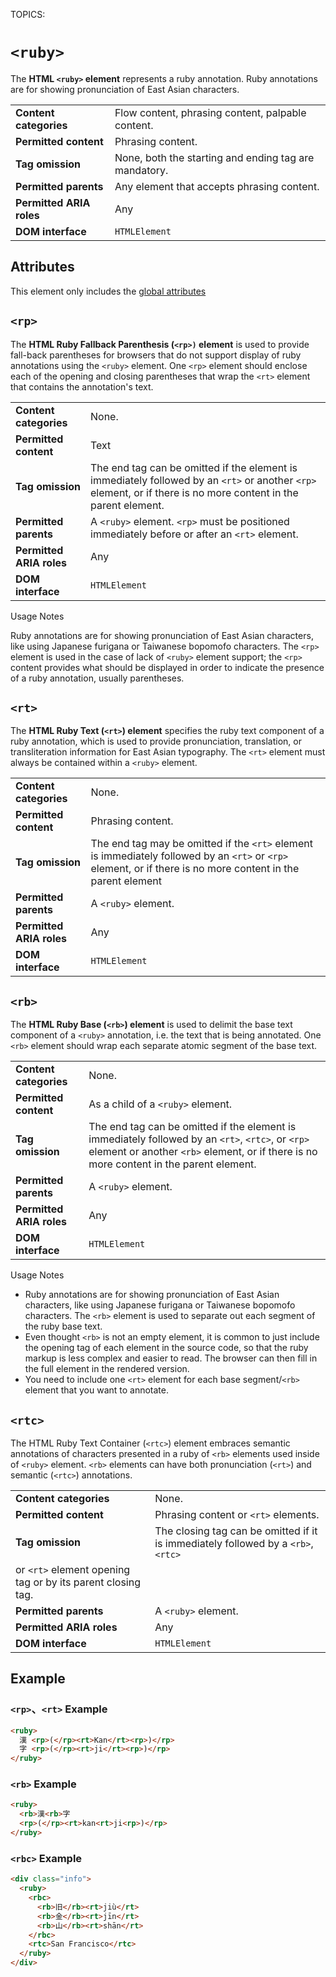 TOPICS: <ruby>
        <rp>
        <rt>
        <rb>
        <rtc>

# `<ruby>`

The **HTML `<ruby>` element** represents a ruby annotation. Ruby annotations are for showing
pronunciation of East Asian characters.

|  |  |
| :-- | :-- |
| **Content categories** | Flow content, phrasing content, palpable content.|
| **Permitted content** | Phrasing content.|
| **Tag omission** | None, both the starting and ending tag are mandatory.|
| **Permitted parents** | Any element that accepts phrasing content.|
| **Permitted ARIA roles** | Any |
| **DOM interface** | `HTMLElement` |

## Attributes

This element only includes the [global attributes](/en/webfrontend/HTML_Global_Attributes)

## `<rp>`

The **HTML Ruby Fallback Parenthesis (`<rp>)` element** is used to provide fall-back parentheses for
browsers that do not support display of ruby annotations using the `<ruby>` element. One `<rp>`
element should enclose each of the opening and closing parentheses that wrap the `<rt>` element
that contains the annotation's text.

|  |  |
| :-- | :-- |
| **Content categories** | None. |
| **Permitted content** | Text |
| **Tag omission** | The end tag can be omitted if the element is immediately followed by an `<rt>` or another `<rp>` element, or if there is no more content in the parent element. |
| **Permitted parents** | A `<ruby>` element. `<rp>` must be positioned immediately before or after an `<rt>` element. |
| **Permitted ARIA roles** | Any |
| **DOM interface** | `HTMLElement` |

Usage Notes

Ruby annotations are for showing pronunciation of East Asian characters, like using Japanese
furigana or Taiwanese bopomofo characters. The `<rp>` element is used in the case of lack of `<ruby>`
element support; the `<rp>` content provides what should be displayed in order to indicate the
presence of a ruby annotation, usually parentheses.

## `<rt>`

The **HTML Ruby Text (`<rt>`) element** specifies the ruby text component of a ruby annotation,
which is used to provide pronunciation, translation, or transliteration information for East Asian
typography. The `<rt>` element must always be contained within a `<ruby>` element.

|  |  |
| :-- | :-- |
| **Content categories** | None. |
| **Permitted content** | Phrasing content.|
| **Tag omission** | The end tag may be omitted if the `<rt>` element is immediately followed by an `<rt>` or `<rp>` element, or if there is no more content in the parent element|
| **Permitted parents** | A `<ruby>` element.|
| **Permitted ARIA roles** | Any |
| **DOM interface** | `HTMLElement` |

## `<rb>`

The **HTML Ruby Base (`<rb>`) element** is used to delimit the base text component of a  `<ruby>`
annotation, i.e. the text that is being annotated. One `<rb>` element should wrap each separate
atomic segment of the base text.

|  |  |
| :-- | :-- |
| **Content categories** | None. |
| **Permitted content** | As a child of a `<ruby>` element.|
| **Tag omission** | The end tag can be omitted if the element is immediately followed by an `<rt>`, `<rtc>`, or `<rp>` element or another `<rb>` element, or if there is no more content in the parent element. |
| **Permitted parents** | A `<ruby>` element. |
| **Permitted ARIA roles** | Any |
| **DOM interface** | `HTMLElement` |

Usage Notes

- Ruby annotations are for showing pronunciation of East Asian characters, like using Japanese
furigana or Taiwanese bopomofo characters. The `<rb>` element is used to separate out each segment
of the ruby base text.
- Even thought `<rb>` is not an empty element, it is common to just include the opening tag of each
element in the source code, so that the ruby markup is less complex and easier to read. The browser
can then fill in the full element in the rendered version.
- You need to include one `<rt>` element for each base segment/`<rb>` element that you want to annotate.

## `<rtc>`

The HTML Ruby Text Container (`<rtc>`) element embraces semantic annotations of characters
presented in a ruby of `<rb>` elements used inside of `<ruby>` element. `<rb>` elements can have
both pronunciation (`<rt>`) and semantic (`<rtc>`) annotations.

|  |  |
| :-- | :-- |
| **Content categories** | None.
| **Permitted content** | Phrasing content or `<rt>` elements.
| **Tag omission** | The closing tag can be omitted if it is immediately followed by a `<rb>`, `<rtc>`
or `<rt>` element opening tag or by its parent closing tag. |
| **Permitted parents** | A `<ruby>` element. |
| **Permitted ARIA roles** | Any |
| **DOM interface** | `HTMLElement` |

## Example

### `<rp>`、`<rt>` Example

```html
<ruby>
  漢 <rp>(</rp><rt>Kan</rt><rp>)</rp>
  字 <rp>(</rp><rt>ji</rt><rp>)</rp>
</ruby>
```

### `<rb>` Example

```html
<ruby>
  <rb>漢<rb>字
  <rp>(</rp><rt>kan<rt>ji<rp>)</rp>
</ruby>
```

### `<rbc>` Example

```html
<div class="info">
  <ruby>
    <rbc>
      <rb>旧</rb><rt>jiù</rt>
      <rb>金</rb><rt>jīn</rt>
      <rb>山</rb><rt>shān</rt>
    </rbc>
    <rtc>San Francisco</rtc>
  </ruby>
</div>
```

